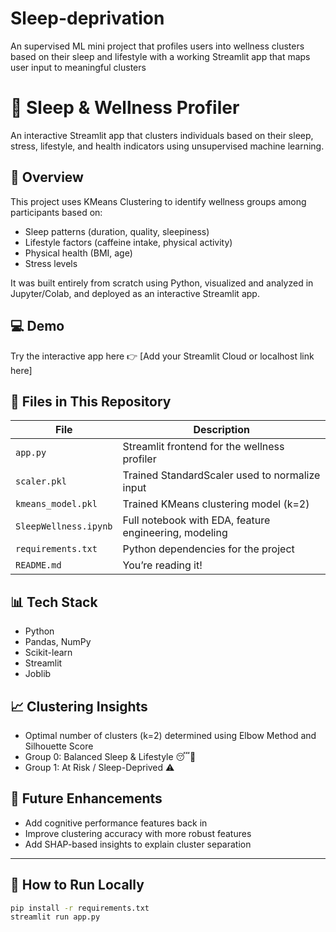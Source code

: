 # Sleep-deprivation
An supervised ML mini project that profiles users into wellness clusters based on their sleep and lifestyle with a working Streamlit app that maps user input to meaningful clusters 


# 🧠 Sleep & Wellness Profiler

An interactive Streamlit app that clusters individuals based on their sleep, stress, lifestyle, and health indicators using unsupervised machine learning.

## 🚀 Overview

This project uses KMeans Clustering to identify wellness groups among participants based on:
- Sleep patterns (duration, quality, sleepiness)
- Lifestyle factors (caffeine intake, physical activity)
- Physical health (BMI, age)
- Stress levels

It was built entirely from scratch using Python, visualized and analyzed in Jupyter/Colab, and deployed as an interactive Streamlit app.

## 💻 Demo

Try the interactive app here 👉 [Add your Streamlit Cloud or localhost link here]

## 📂 Files in This Repository

| File                | Description                                      |
|---------------------|--------------------------------------------------|
| `app.py`            | Streamlit frontend for the wellness profiler     |
| `scaler.pkl`        | Trained StandardScaler used to normalize input   |
| `kmeans_model.pkl`  | Trained KMeans clustering model (k=2)            |
| `SleepWellness.ipynb` | Full notebook with EDA, feature engineering, modeling |
| `requirements.txt`  | Python dependencies for the project              |
| `README.md`         | You’re reading it!                               |

## 📊 Tech Stack

- Python
- Pandas, NumPy
- Scikit-learn
- Streamlit
- Joblib

## 📈 Clustering Insights

- Optimal number of clusters (k=2) determined using Elbow Method and Silhouette Score
- Group 0: Balanced Sleep & Lifestyle 😴💪
- Group 1: At Risk / Sleep-Deprived ⚠️

## 🧠 Future Enhancements

- Add cognitive performance features back in
- Improve clustering accuracy with more robust features
- Add SHAP-based insights to explain cluster separation

---

## 🔧 How to Run Locally

```bash
pip install -r requirements.txt
streamlit run app.py
